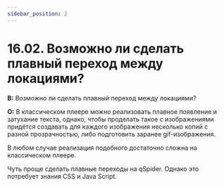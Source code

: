 ```yaml
---
sidebar_position: 2
---
```


# 16.02. Возможно ли сделать плавный переход между локациями?
<!-- [:faq_16_02] -->

**В:** Возможно ли сделать плавный переход между локациями?

**О:**
В классическом плеере можно реализовать плавное появление и затухание текста, однако, чтобы проделать такое с изображениями придётся создавать для каждого изображения несколько копий с разной прозрачностью, либо подготовить заранее gif-изображения.

В любом случае реализация подобного достаточно сложна на классическом плеере.

Чуть проще сделать плавные переходы на qSpider. Однако это потребует знания CSS и Java Script.
